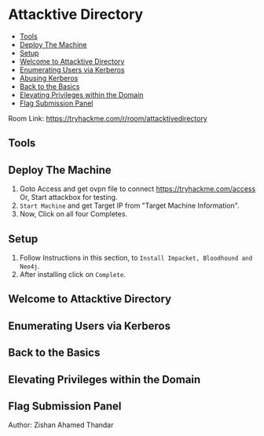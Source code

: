 # Attacktive Directory

- [Tools](#tools)
- [Deploy The Machine](#deploy-the-machine)
- [Setup](#setup)
- [Welcome to Attacktive Directory](#Welcome-to-attacktive-directory)
- [Enumerating Users via Kerberos](#enumerating-users-via-kerberos)
- [Abusing Kerberos](#abusing-kerberos)
- [Back to the Basics](#back-to-the-basics)
- [Elevating Privileges within the Domain](#elevating-privileges-within-the-domain)
- [Flag Submission Panel](#flag-submission-panel)

Room Link: https://tryhackme.com/r/room/attacktivedirectory

## Tools


## Deploy The Machine
1. Goto Access and get ovpn file to connect https://tryhackme.com/access Or, Start attackbox for testing.
2. `Start Machine` and get Target IP from "Target Machine Information".
3. Now, Click on all four Completes.

## Setup
1. Follow Instructions in this section, to `Install Impacket, Bloodhound and Neo4j`.
2. After installing click on `Complete`.

## Welcome to Attacktive Directory
   
## Enumerating Users via Kerberos

## Back to the Basics

## Elevating Privileges within the Domain

## Flag Submission Panel

Author: Zishan Ahamed Thandar

